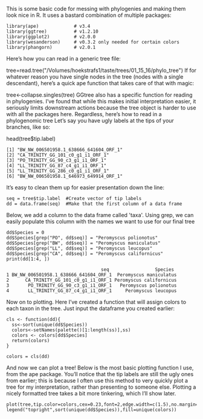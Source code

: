 This is some basic code for messing with phylogenies and making them look nice in R. It uses a bastard combination of multiple packages:

```
library(ape)             # v3.4
library(ggtree)          # v1.2.10
library(ggplot2)         # v2.0.0
library(wesanderson)     # v0.3.2 only needed for certain colors
library(phangorn)        # v2.0.1
```
Here’s how you can read in a generic tree file:

tree=read.tree("/Volumes/hoekstrafs1/taste/trees/01_15_16/phylo_tree")
If for whatever reason you have single nodes in the tree (nodes with a single descendant), here’s a quick ape function that takes care of that with magic:

tree<-collapse.singles(tree)
GGtree also has a specific function for reading in  phylogenies. I’ve found that while this makes initial interpretation easier, it seriously limits downstream actions because the tree object is harder to use with all the packages here. Regardless, here’s how to read in a phylogenomic tree
Let’s say you have ugly labels at the tips of your branches, like so:

head(tree$tip.label)
```
[1] "BW_NW_006501958.1_638666_641604_ORF_1"
[2] "CA_TRINITY_GG_101_c0_g1_i1_ORF_1"     
[3] "PO_TRINITY_GG_90_c3_g1_i1_ORF_1"      
[4] "LL_TRINITY_GG_87_c4_g1_i1_ORF_1"      
[5] "LL_TRINITY_GG_286_c0_g1_i1_ORF_1"     
[6] "BW_NW_006501958.1_646973_649914_ORF_1"
```
It’s easy to clean them up for easier presentation down the line:

```
seq = tree$tip.label  #Create vector of tip labels
dd = data.frame(seq)  #Make that the first column of a data frame
```
Below, we add a column to the data frame called 'taxa'. Using grep, we can easily populate this column with the names we want to use for our final
tree
```
dd$Species = 0
dd$Species[grep("PO", dd$seq)] = "Peromyscus polionotus"
dd$Species[grep("BW", dd$seq)] = "Peromyscus maniculatus"
dd$Species[grep("LL", dd$seq)] = "Peromyscus leucopus"
dd$Species[grep("CA", dd$seq)] = "Peromyscus californicus"
print(dd[1:4, ])
```
```  
                                   seq                 Species
1 BW_NW_006501958.1_638666_641604_ORF_1  Peromyscus maniculatus
2      CA_TRINITY_GG_101_c0_g1_i1_ORF_1 Peromyscus californicus
3       PO_TRINITY_GG_90_c3_g1_i1_ORF_1   Peromyscus polionotus
4       LL_TRINITY_GG_87_c4_g1_i1_ORF_1     Peromyscus leucopus
```
Now on to plotting. Here I’ve created a function that will assign colors to each taxon in the tree. Just input the dataframe you created earlier:

```
cls <- function(dd){
  ss<-sort(unique(dd$Species))
  colors<-setNames(palette()[1:length(ss)],ss)
  colors <- colors[dd$Species]
  return(colors)
}

colors = cls(dd)
```
And now we can plot a tree! Below is the most basic plotting function I use, from the ape package. You’ll notice that the tip labels are still the ugly ones from earlier; this is because I often use this method to very quickly plot a tree for my interpretation, rather than presenting to someone else. Plotting a nicely formatted tree takes a bit more tinkering, which I’ll show later.
```
plot(tree,tip.color=colors,cex=0.23,font=2,edge.width=c(1.5),no.margin=TRUE)
legend("topright",sort(unique(dd$Species)),fill=unique(colors))

```

